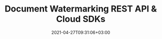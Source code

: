 ---
############################# Static ############################
layout: "product"
date: 2021-04-27T09:31:06+03:00
draft: false

############################# Head ############################
head_title: "Document Text &; Image Watermark Management Cloud REST APIs & SDKs"
head_description: "Document Annotation REST API & Cloud SDKs for .NET, Java, PHP, Ruby or cURL commands for REST APIs. Annotate PDF, Word, Excel, PPT, HTML, Image, CAD etc."

############################# Header ############################
title: "Document Watermarking REST API & Cloud SDKs"
description: "Securely manipulate text and image watermarks on a variety of documents with control over customizing watermark formatting settings.‎"

############################# APIs ###############################
apis:
  enable: true

  api:
    # api loop
    - title: "GroupDocs.Watermark Cloud APIs Include"
      
      api_product:
        # api_product loop
        - link: "https://products.groupdocs.com/watermark/curl/"
          img_alt: "GroupDocs.Watermark Cloud for cURL"
          image: "https://www.groupdocs.cloud/templates/groupdocscloud/images/sdk/272x272/groupdocs_watermark-for-curl.webp"
          product: "GroupDocs.Watermark for"
          platform: "Cloud cURL"
          content: "Use cURL commands to send requests to GroupDocs.Watermark REST API and manage watermarks inside documents in the cloud, on any language or platform."

        # api_product loop
        - link: "https://products.groupdocs.com/watermark/net/"
          img_alt: "GroupDocs.Watermark Cloud SDK for .NET"
          image: "https://www.groupdocs.cloud/templates/groupdocscloud/images/sdk/272x272/groupdocs_watermark-for-net.webp"
          product: "GroupDocs.Watermark for"
          platform: ".NET"
          content: ".NET watermarks management SDK to add, modify, search and remove watermark types from supported documents and image formats."

          # api_product loop
        - link: "https://products.groupdocs.com/watermark/java/"
          img_alt: "GroupDocs.Watermark Cloud SDK for Java"
          image: "https://www.groupdocs.cloud/templates/groupdocscloud/images/sdk/272x272/groupdocs_watermark-for-java.webp"
          product: "GroupDocs.Watermark for"
          platform: "Java"
          content: "Enhance the capabilities of your Java applications with watermarks manipulation features using SDK for Java."

        



        

    
       

    

############################# Back to top ###############################
back_to_top:
  enable: true
---